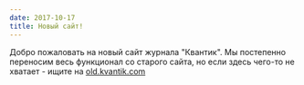 ```yaml
---
date: 2017-10-17
title: Новый сайт!
---
```


Добро пожаловать на новый сайт журнала "Квантик".
Мы постепенно переносим весь функционал со старого сайта, но если здесь чего-то не хватает - ищите на [old.kvantik.com](http://old.kvantik.com)
